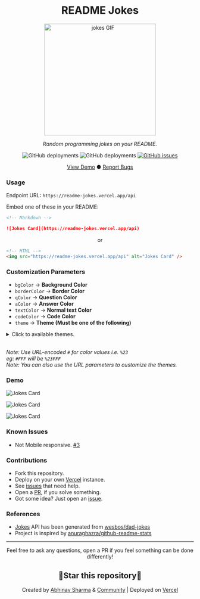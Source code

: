 <div align="center">
 <h1 align="center">README Jokes</h1>
 <img src="https://media.giphy.com/media/l41lISBVXb9gRT32w/giphy.gif" width="300" alt="jokes GIF">
 <p align="center"><i>Random programming jokes on your README.</i></p>
 <p align="center"><img alt="GitHub deployments" src="https://img.shields.io/github/deployments/ABSphreak/readme-jokes/Production?label=Production&style=flat-square"/>
 <img alt="GitHub deployments" src="https://img.shields.io/github/deployments/ABSphreak/readme-jokes/Preview?label=Testing&style=flat-square"/>
 <a href="https://github.com/ABSphreak/readme-jokes/issues"><img alt="GitHub issues" src="https://img.shields.io/github/issues/ABSphreak/readme-jokes?label=Issues&style=flat-square"/></a></p>
</div>

<div align="center">
  <a href="#demo">View Demo</a>
  ●
  <a href="https://github.com/ABSphreak/readme-jokes/issues/new">Report Bugs</a>
</div>

### Usage

Endpoint URL: `https://readme-jokes.vercel.app/api`

Embed one of these in your README:

```md
<!-- Markdown -->

![Jokes Card](https://readme-jokes.vercel.app/api)
```

<p align="center">or</p>

```html
<!-- HTML -->
<img src="https://readme-jokes.vercel.app/api" alt="Jokes Card" />
```

### Customization Parameters
- `bgColor` → **Background Color**
- `borderColor` → **Border Color**
- `qColor` → **Question Color**
- `aColor` → **Answer Color**
- `textColor` → **Normal text Color**
- `codeColor` → **Code Color**
- `theme` → **Theme (Must be one of the following)**

<details>
<summary>Click to available themes.</summary>

<br/>

- `default`
- `gradientBlue`
- `solidBlue`
- `halloween`
- `watermelon`
- `pinkish`
- `daySky`
- `radical`
- `merko`
- `gruvbox`
- `tokyonight`
- `onedark`
- `cobalt`
- `synthwave`
- `dracula`
- `prussian`
- `monokai`
- `vue`
- `vue-dark`
- `nightowl`
- `buefy`
- `blue-green`
- `algolia`
- `darcula`
- `bear`
- `solarized-dark`
- `solarized-light`
- `gotham`
- `material-palenight`
- `graywhite`
- `ayu-mirage`
- `calm`
- `flag-india`
- `omni`
- `react`
- `blueberry`
- `random (Will randomly select one of the above themes)`


</details>

<br/>

*Note: Use URL-encoded `#` for color values i.e. `%23`<br/>*
*eg: `#FFF` will be `%23FFF`<br/>*
*Note: You can also use the URL parameters to customize the themes.*

### Demo

![Jokes Card](https://readme-jokes.vercel.app/api)

![Jokes Card](https://readme-jokes.vercel.app/api?bgColor=%23073b4c&textColor=%2306d6a0&aColor=%2306d6a0&borderColor=%2306d6a0)

![Jokes Card](https://readme-jokes.vercel.app/api?bgColor=%23212529&textColor=%23ffddd2&qColor=%23f94144&aColor=%2390be6d&borderColor=%23f9c74f&codeColor=%23f9c74f)

### Known Issues

- Not Mobile responsive. [#3](https://github.com/ABSphreak/readme-jokes/issues/3)

### Contributions

- Fork this repository.
- Deploy on your own [Vercel](https://vercel.com/) instance.
- See [issues](https://github.com/ABSphreak/readme-jokes/issues) that need help.
- Open a [PR](https://github.com/ABSphreak/readme-jokes/pulls), if you solve something.
- Got some idea? Just open an [issue](https://github.com/ABSphreak/readme-jokes/issues/new).

### References

- [Jokes](https://github.com/ABSphreak/readme-jokes/blob/master/src/jokes.json) API has been generated from [wesbos/dad-jokes](https://github.com/wesbos/dad-jokes)
- Project is inspired by [anuraghazra/github-readme-stats](https://github.com/anuraghazra/github-readme-stats)

---

<p align="center">Feel free to ask any questions, open a PR if you feel something can be done differently!</p>
<h2 align="center">🌟Star this repository🌟</h2>
<p align="center">Created by <a href="https://www.abhinav.sh/">Abhinav Sharma</a> & <a href="https://github.com/ABSphreak/readme-jokes/graphs/contributors">Community</a> | Deployed on <a href="https://vercel.com/">Vercel</a></p>

